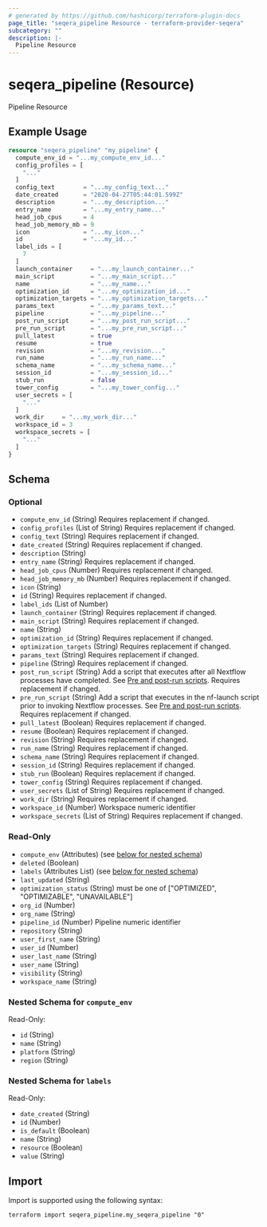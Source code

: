 ```yaml
---
# generated by https://github.com/hashicorp/terraform-plugin-docs
page_title: "seqera_pipeline Resource - terraform-provider-seqera"
subcategory: ""
description: |-
  Pipeline Resource
---
```


# seqera_pipeline (Resource)

Pipeline Resource

## Example Usage

```terraform
resource "seqera_pipeline" "my_pipeline" {
  compute_env_id = "...my_compute_env_id..."
  config_profiles = [
    "..."
  ]
  config_text        = "...my_config_text..."
  date_created       = "2020-04-27T05:44:01.599Z"
  description        = "...my_description..."
  entry_name         = "...my_entry_name..."
  head_job_cpus      = 4
  head_job_memory_mb = 9
  icon               = "...my_icon..."
  id                 = "...my_id..."
  label_ids = [
    7
  ]
  launch_container     = "...my_launch_container..."
  main_script          = "...my_main_script..."
  name                 = "...my_name..."
  optimization_id      = "...my_optimization_id..."
  optimization_targets = "...my_optimization_targets..."
  params_text          = "...my_params_text..."
  pipeline             = "...my_pipeline..."
  post_run_script      = "...my_post_run_script..."
  pre_run_script       = "...my_pre_run_script..."
  pull_latest          = true
  resume               = true
  revision             = "...my_revision..."
  run_name             = "...my_run_name..."
  schema_name          = "...my_schema_name..."
  session_id           = "...my_session_id..."
  stub_run             = false
  tower_config         = "...my_tower_config..."
  user_secrets = [
    "..."
  ]
  work_dir     = "...my_work_dir..."
  workspace_id = 3
  workspace_secrets = [
    "..."
  ]
}
```

<!-- schema generated by tfplugindocs -->
## Schema

### Optional

- `compute_env_id` (String) Requires replacement if changed.
- `config_profiles` (List of String) Requires replacement if changed.
- `config_text` (String) Requires replacement if changed.
- `date_created` (String) Requires replacement if changed.
- `description` (String)
- `entry_name` (String) Requires replacement if changed.
- `head_job_cpus` (Number) Requires replacement if changed.
- `head_job_memory_mb` (Number) Requires replacement if changed.
- `icon` (String)
- `id` (String) Requires replacement if changed.
- `label_ids` (List of Number)
- `launch_container` (String) Requires replacement if changed.
- `main_script` (String) Requires replacement if changed.
- `name` (String)
- `optimization_id` (String) Requires replacement if changed.
- `optimization_targets` (String) Requires replacement if changed.
- `params_text` (String) Requires replacement if changed.
- `pipeline` (String) Requires replacement if changed.
- `post_run_script` (String) Add a script that executes after all Nextflow processes have completed. See [Pre and post-run scripts](https://docs.seqera.io/platform-cloud/launch/advanced#pre-and-post-run-scripts). Requires replacement if changed.
- `pre_run_script` (String) Add a script that executes in the nf-launch script prior to invoking Nextflow processes. See [Pre and post-run scripts](https://docs.seqera.io/platform-cloud/launch/advanced#pre-and-post-run-scripts). Requires replacement if changed.
- `pull_latest` (Boolean) Requires replacement if changed.
- `resume` (Boolean) Requires replacement if changed.
- `revision` (String) Requires replacement if changed.
- `run_name` (String) Requires replacement if changed.
- `schema_name` (String) Requires replacement if changed.
- `session_id` (String) Requires replacement if changed.
- `stub_run` (Boolean) Requires replacement if changed.
- `tower_config` (String) Requires replacement if changed.
- `user_secrets` (List of String) Requires replacement if changed.
- `work_dir` (String) Requires replacement if changed.
- `workspace_id` (Number) Workspace numeric identifier
- `workspace_secrets` (List of String) Requires replacement if changed.

### Read-Only

- `compute_env` (Attributes) (see [below for nested schema](#nestedatt--compute_env))
- `deleted` (Boolean)
- `labels` (Attributes List) (see [below for nested schema](#nestedatt--labels))
- `last_updated` (String)
- `optimization_status` (String) must be one of ["OPTIMIZED", "OPTIMIZABLE", "UNAVAILABLE"]
- `org_id` (Number)
- `org_name` (String)
- `pipeline_id` (Number) Pipeline numeric identifier
- `repository` (String)
- `user_first_name` (String)
- `user_id` (Number)
- `user_last_name` (String)
- `user_name` (String)
- `visibility` (String)
- `workspace_name` (String)

<a id="nestedatt--compute_env"></a>
### Nested Schema for `compute_env`

Read-Only:

- `id` (String)
- `name` (String)
- `platform` (String)
- `region` (String)


<a id="nestedatt--labels"></a>
### Nested Schema for `labels`

Read-Only:

- `date_created` (String)
- `id` (Number)
- `is_default` (Boolean)
- `name` (String)
- `resource` (Boolean)
- `value` (String)

## Import

Import is supported using the following syntax:

```shell
terraform import seqera_pipeline.my_seqera_pipeline "0"
```
